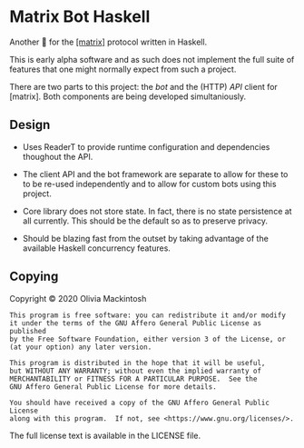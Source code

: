 # Matrix Bot Haskell

Another 🤖 for the [[matrix]](https://matrix.org) protocol written in Haskell.

This is early alpha software and as such does not implement the full suite of
features that one might normally expect from such a project.

There are two parts to this project: the _bot_ and the (HTTP) _API_ client for
[matrix]. Both components are being developed simultaniously.

## Design

* Uses ReaderT to provide runtime configuration and dependencies thoughout the API.

* The client API and the bot framework are separate to allow for these to to be
    re-used independently and to allow for custom bots using this project.

* Core library does not store state. In fact, there is no state persistence at all
    currently. This should be the default so as to preserve privacy.

* Should be blazing fast from the outset by taking advantage of the available
    Haskell concurrency features.

## Copying

Copyright © 2020 Olivia Mackintosh

```
This program is free software: you can redistribute it and/or modify
it under the terms of the GNU Affero General Public License as published
by the Free Software Foundation, either version 3 of the License, or
(at your option) any later version.

This program is distributed in the hope that it will be useful,
but WITHOUT ANY WARRANTY; without even the implied warranty of
MERCHANTABILITY or FITNESS FOR A PARTICULAR PURPOSE.  See the
GNU Affero General Public License for more details.

You should have received a copy of the GNU Affero General Public License
along with this program.  If not, see <https://www.gnu.org/licenses/>.
```

The full license text is available in the LICENSE file.
